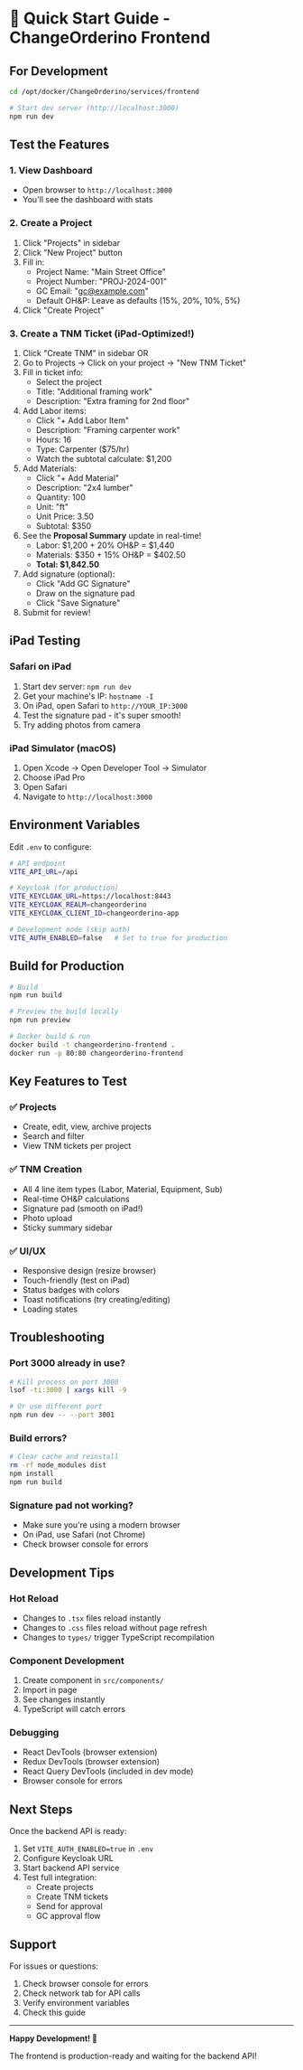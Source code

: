 # 🚀 Quick Start Guide - ChangeOrderino Frontend

## For Development

```bash
cd /opt/docker/ChangeOrderino/services/frontend

# Start dev server (http://localhost:3000)
npm run dev
```

## Test the Features

### 1. View Dashboard
- Open browser to `http://localhost:3000`
- You'll see the dashboard with stats

### 2. Create a Project
1. Click "Projects" in sidebar
2. Click "New Project" button
3. Fill in:
   - Project Name: "Main Street Office"
   - Project Number: "PROJ-2024-001"
   - GC Email: "gc@example.com"
   - Default OH&P: Leave as defaults (15%, 20%, 10%, 5%)
4. Click "Create Project"

### 3. Create a TNM Ticket (iPad-Optimized!)
1. Click "Create TNM" in sidebar OR
2. Go to Projects → Click on your project → "New TNM Ticket"
3. Fill in ticket info:
   - Select the project
   - Title: "Additional framing work"
   - Description: "Extra framing for 2nd floor"
4. Add Labor items:
   - Click "+ Add Labor Item"
   - Description: "Framing carpenter work"
   - Hours: 16
   - Type: Carpenter ($75/hr)
   - Watch the subtotal calculate: $1,200
5. Add Materials:
   - Click "+ Add Material"
   - Description: "2x4 lumber"
   - Quantity: 100
   - Unit: "ft"
   - Unit Price: 3.50
   - Subtotal: $350
6. See the **Proposal Summary** update in real-time!
   - Labor: $1,200 + 20% OH&P = $1,440
   - Materials: $350 + 15% OH&P = $402.50
   - **Total: $1,842.50**
7. Add signature (optional):
   - Click "Add GC Signature"
   - Draw on the signature pad
   - Click "Save Signature"
8. Submit for review!

## iPad Testing

### Safari on iPad
1. Start dev server: `npm run dev`
2. Get your machine's IP: `hostname -I`
3. On iPad, open Safari to `http://YOUR_IP:3000`
4. Test the signature pad - it's super smooth!
5. Try adding photos from camera

### iPad Simulator (macOS)
1. Open Xcode → Open Developer Tool → Simulator
2. Choose iPad Pro
3. Open Safari
4. Navigate to `http://localhost:3000`

## Environment Variables

Edit `.env` to configure:

```bash
# API endpoint
VITE_API_URL=/api

# Keycloak (for production)
VITE_KEYCLOAK_URL=https://localhost:8443
VITE_KEYCLOAK_REALM=changeorderino
VITE_KEYCLOAK_CLIENT_ID=changeorderino-app

# Development mode (skip auth)
VITE_AUTH_ENABLED=false   # Set to true for production
```

## Build for Production

```bash
# Build
npm run build

# Preview the build locally
npm run preview

# Docker build & run
docker build -t changeorderino-frontend .
docker run -p 80:80 changeorderino-frontend
```

## Key Features to Test

### ✅ Projects
- Create, edit, view, archive projects
- Search and filter
- View TNM tickets per project

### ✅ TNM Creation
- All 4 line item types (Labor, Material, Equipment, Sub)
- Real-time OH&P calculations
- Signature pad (smooth on iPad!)
- Photo upload
- Sticky summary sidebar

### ✅ UI/UX
- Responsive design (resize browser)
- Touch-friendly (test on iPad)
- Status badges with colors
- Toast notifications (try creating/editing)
- Loading states

## Troubleshooting

### Port 3000 already in use?
```bash
# Kill process on port 3000
lsof -ti:3000 | xargs kill -9

# Or use different port
npm run dev -- --port 3001
```

### Build errors?
```bash
# Clear cache and reinstall
rm -rf node_modules dist
npm install
npm run build
```

### Signature pad not working?
- Make sure you're using a modern browser
- On iPad, use Safari (not Chrome)
- Check browser console for errors

## Development Tips

### Hot Reload
- Changes to `.tsx` files reload instantly
- Changes to `.css` files reload without page refresh
- Changes to `types/` trigger TypeScript recompilation

### Component Development
1. Create component in `src/components/`
2. Import in page
3. See changes instantly
4. TypeScript will catch errors

### Debugging
- React DevTools (browser extension)
- Redux DevTools (browser extension)
- React Query DevTools (included in dev mode)
- Browser console for errors

## Next Steps

Once the backend API is ready:

1. Set `VITE_AUTH_ENABLED=true` in `.env`
2. Configure Keycloak URL
3. Start backend API service
4. Test full integration:
   - Create projects
   - Create TNM tickets
   - Send for approval
   - GC approval flow

## Support

For issues or questions:
1. Check browser console for errors
2. Check network tab for API calls
3. Verify environment variables
4. Check this guide

---

**Happy Development! 🎉**

The frontend is production-ready and waiting for the backend API!

